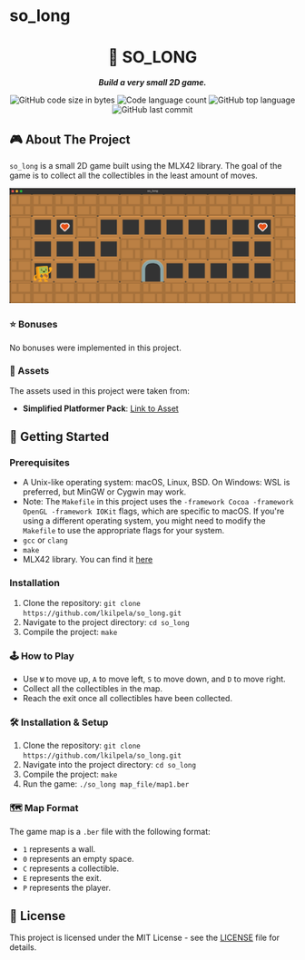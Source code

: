 # so_long
<h1 align="center">
	📖 SO_LONG
</h1>

<p align="center">
	<b><i>Build a very small 2D game.</i></b><br>
</p>

<p align="center">
	<img alt="GitHub code size in bytes" src="https://img.shields.io/github/languages/code-size/lkilpela/so_long?color=lightblue" />
	<img alt="Code language count" src="https://img.shields.io/github/languages/count/lkilpela/so_long?color=yellow" />
	<img alt="GitHub top language" src="https://img.shields.io/github/languages/top/lkilpela/so_long?color=blue" />
	<img alt="GitHub last commit" src="https://img.shields.io/github/last-commit/lkilpela/so_long?color=green" />
</p>

## 🎮 About The Project

`so_long` is a small 2D game built using the MLX42 library. The goal of the game is to collect all the collectibles in the least amount of moves.

![Game Screenshot](https://github.com/lkilpela/so_long/blob/main/docs/game_screenshot.png)

### ⭐ Bonuses

No bonuses were implemented in this project.

### 🎨 Assets

The assets used in this project were taken from:

- **Simplified Platformer Pack**: [Link to Asset](https://www.kenney.nl/assets/simplified-platformer-pack)

## 🏁 Getting Started

### Prerequisites

- A Unix-like operating system: macOS, Linux, BSD. On Windows: WSL is preferred, but MinGW or Cygwin may work.
- Note: The `Makefile` in this project uses the `-framework Cocoa -framework OpenGL -framework IOKit` flags, which are specific to macOS. If you're using a different operating system, you might need to modify the `Makefile` to use the appropriate flags for your system.
- `gcc` or `clang`
- `make`
- MLX42 library. You can find it [here](https://github.com/codam-coding-college/MLX42)

### Installation

1. Clone the repository: `git clone https://github.com/lkilpela/so_long.git`
2. Navigate to the project directory: `cd so_long`
3. Compile the project: `make`

### 🕹️ How to Play

- Use `W` to move up, `A` to move left, `S` to move down, and `D` to move right.
- Collect all the collectibles in the map.
- Reach the exit once all collectibles have been collected.

### 🛠️ Installation & Setup

1. Clone the repository: `git clone https://github.com/lkilpela/so_long.git`
2. Navigate into the project directory: `cd so_long`
3. Compile the project: `make`
4. Run the game: `./so_long map_file/map1.ber`

### 🗺️ Map Format

The game map is a `.ber` file with the following format:

- `1` represents a wall.
- `0` represents an empty space.
- `C` represents a collectible.
- `E` represents the exit.
- `P` represents the player.

## 📜 License

This project is licensed under the MIT License - see the [LICENSE](LINK_TO_LICENSE) file for details.

